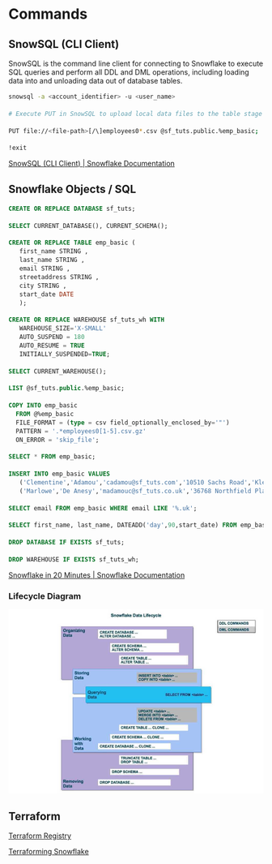 # Commands

## SnowSQL (CLI Client)

SnowSQL is the command line client for connecting to Snowflake to execute SQL queries and perform all DDL and DML operations, including loading data into and unloading data out of database tables.

```bash
snowsql -a <account_identifier> -u <user_name>

# Execute PUT in SnowSQL to upload local data files to the table stage provided for the `emp_basic` table you created.

PUT file://<file-path>[/\]employees0*.csv @sf_tuts.public.%emp_basic;

!exit
```

[SnowSQL (CLI Client) | Snowflake Documentation](https://docs.snowflake.com/user-guide/snowsql)

## Snowflake Objects / SQL

```sql
CREATE OR REPLACE DATABASE sf_tuts;

SELECT CURRENT_DATABASE(), CURRENT_SCHEMA();

CREATE OR REPLACE TABLE emp_basic (
   first_name STRING ,
   last_name STRING ,
   email STRING ,
   streetaddress STRING ,
   city STRING ,
   start_date DATE
   );

CREATE OR REPLACE WAREHOUSE sf_tuts_wh WITH
   WAREHOUSE_SIZE='X-SMALL'
   AUTO_SUSPEND = 180
   AUTO_RESUME = TRUE
   INITIALLY_SUSPENDED=TRUE;

SELECT CURRENT_WAREHOUSE();

LIST @sf_tuts.public.%emp_basic;

COPY INTO emp_basic
  FROM @%emp_basic
  FILE_FORMAT = (type = csv field_optionally_enclosed_by='"')
  PATTERN = '.*employees0[1-5].csv.gz'
  ON_ERROR = 'skip_file';

SELECT * FROM emp_basic;

INSERT INTO emp_basic VALUES
   ('Clementine','Adamou','cadamou@sf_tuts.com','10510 Sachs Road','Klenak','2017-9-22') ,
   ('Marlowe','De Anesy','madamouc@sf_tuts.co.uk','36768 Northfield Plaza','Fangshan','2017-1-26');

SELECT email FROM emp_basic WHERE email LIKE '%.uk';

SELECT first_name, last_name, DATEADD('day',90,start_date) FROM emp_basic WHERE start_date <= '2017-01-01';

DROP DATABASE IF EXISTS sf_tuts;

DROP WAREHOUSE IF EXISTS sf_tuts_wh;
```

[Snowflake in 20 Minutes | Snowflake Documentation](https://docs.snowflake.com/user-guide/tutorials/snowflake-in-20minutes)

### Lifecycle Diagram

![snowflake-sql-lifecycle-diagram](../../../media/Pasted%20image%2020231205120527.jpg)

## Terraform

[Terraform Registry](https://registry.terraform.io/providers/Snowflake-Labs/snowflake/latest/docs)

[Terraforming Snowflake](https://quickstarts.snowflake.com/guide/terraforming_snowflake/index.html#0)
